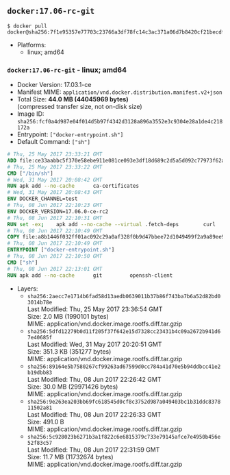 ## `docker:17.06-rc-git`

```console
$ docker pull docker@sha256:7f1e95357e77703c23766a3df78fc14c3ac371a06d7b8420cf21becdf63b0727
```

-	Platforms:
	-	linux; amd64

### `docker:17.06-rc-git` - linux; amd64

-	Docker Version: 17.03.1-ce
-	Manifest MIME: `application/vnd.docker.distribution.manifest.v2+json`
-	Total Size: **44.0 MB (44045969 bytes)**  
	(compressed transfer size, not on-disk size)
-	Image ID: `sha256:fcf0a4d987e04f014d5b97f4342d3128a896a3552e3c9304e28a1de4c218172a`
-	Entrypoint: `["docker-entrypoint.sh"]`
-	Default Command: `["sh"]`

```dockerfile
# Thu, 25 May 2017 23:33:21 GMT
ADD file:ce33aabbc5f370e58ebe911e081ce093e3df18d689c2d5a5d092c77973f62a54 in / 
# Thu, 25 May 2017 23:33:22 GMT
CMD ["/bin/sh"]
# Wed, 31 May 2017 20:08:42 GMT
RUN apk add --no-cache 		ca-certificates
# Wed, 31 May 2017 20:08:43 GMT
ENV DOCKER_CHANNEL=test
# Thu, 08 Jun 2017 22:10:23 GMT
ENV DOCKER_VERSION=17.06.0-ce-rc2
# Thu, 08 Jun 2017 22:10:31 GMT
RUN set -ex; 	apk add --no-cache --virtual .fetch-deps 		curl 		tar 	; 		apkArch="$(apk --print-arch)"; 	case "$apkArch" in 		x86_64) dockerArch='x86_64' ;; 		s390x) dockerArch='s390x' ;; 		*) echo >&2 "error: unsupported architecture ($apkArch)"; exit 1 ;;	esac; 		if ! curl -fL -o docker.tgz "https://download.docker.com/linux/static/${DOCKER_CHANNEL}/${dockerArch}/docker-${DOCKER_VERSION}-${dockerArch}.tgz"; then 		if ! curl -fL -o docker.tgz "https://download.docker.com/linux/static/${DOCKER_CHANNEL}/${dockerArch}/docker-${DOCKER_VERSION}.tgz"; then 			echo >&2 "error: failed to download 'docker-${DOCKER_VERSION}' from '${DOCKER_CHANNEL}' for '${dockerArch}'"; 			exit 1; 		fi; 	fi; 		tar --extract 		--file docker.tgz 		--strip-components 1 		--directory /usr/local/bin/ 	; 	rm docker.tgz; 		apk del .fetch-deps; 		dockerd -v; 	docker -v
# Thu, 08 Jun 2017 22:10:49 GMT
COPY file:a8b1446f032ff01ac092c29a0af328f0b9d47bbee72d1049499f2a9a89ee988a in /usr/local/bin/ 
# Thu, 08 Jun 2017 22:10:49 GMT
ENTRYPOINT ["docker-entrypoint.sh"]
# Thu, 08 Jun 2017 22:10:50 GMT
CMD ["sh"]
# Thu, 08 Jun 2017 22:13:01 GMT
RUN apk add --no-cache 		git 		openssh-client
```

-	Layers:
	-	`sha256:2aecc7e1714b6fad58d13aedb0639011b37b86f743ba7b6a52d82bd03014b78e`  
		Last Modified: Thu, 25 May 2017 23:36:54 GMT  
		Size: 2.0 MB (1990101 bytes)  
		MIME: application/vnd.docker.image.rootfs.diff.tar.gzip
	-	`sha256:5dfd12279b0d11f205f37f642e15d7328cc23431b4c09a2672b941d67e40685f`  
		Last Modified: Wed, 31 May 2017 20:20:51 GMT  
		Size: 351.3 KB (351277 bytes)  
		MIME: application/vnd.docker.image.rootfs.diff.tar.gzip
	-	`sha256:89164e5b7580267cf99263ad67599d0cc784a41d70e5b94ddbcc41e2b19dbb83`  
		Last Modified: Thu, 08 Jun 2017 22:26:42 GMT  
		Size: 30.0 MB (29971426 bytes)  
		MIME: application/vnd.docker.image.rootfs.diff.tar.gzip
	-	`sha256:9e263ea203bb69fc618545d0cf8c3752d987a049403bc1b31ddc837811502a81`  
		Last Modified: Thu, 08 Jun 2017 22:26:33 GMT  
		Size: 491.0 B  
		MIME: application/vnd.docker.image.rootfs.diff.tar.gzip
	-	`sha256:5c928023b6271b3a1f822c6e6815379c733e79145afce7e4950b456e52f83c57`  
		Last Modified: Thu, 08 Jun 2017 22:31:59 GMT  
		Size: 11.7 MB (11732674 bytes)  
		MIME: application/vnd.docker.image.rootfs.diff.tar.gzip
